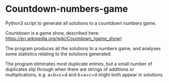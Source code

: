 # Countdown-numbers-game
Python3 script to generate all solutions to a countdown numbers game. 

Countdown is a game show, described here: https://en.wikipedia.org/wiki/Countdown_(game_show)

The program produces all the solutions to a numbers game, and analyses some statistics relating to the solutions generated

The program eliminates most duplicate entries, but a small number of duplicates slip through when there are strings of additions or multiplications, e.g. a+b+c+d and b+a+c+d might both appear in solutions.
